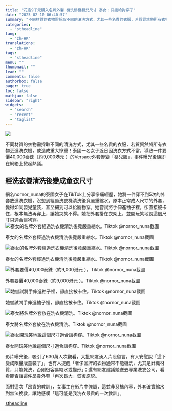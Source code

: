 ```yaml
---
title: "花逾9千元購入名牌外套 機洗慘變嬰兒尺寸 泰女：只能給狗穿了"
date: "2025-02-10 06:40:57"
summary: "不同材質的衣物需採取不同的清洗方式，尤其一些名貴的衣服，若貿貿然將所有衣物丟進..."
categories:
  - "stheadline"
lang:
  - "zh-HK"
translations:
  - "zh-HK"
tags:
  - "stheadline"
menu: ""
thumbnail: ""
lead: ""
comments: false
authorbox: false
pager: true
toc: false
mathjax: false
sidebar: "right"
widgets:
  - "search"
  - "recent"
  - "taglist"
---
```


![](https://image.stheadline.com/f/680p0/0x0/100/none/34b7d769bc40fda04c350489d6105c78/stheadline/inewsmedia/20250210/_2025021006254790529.jpg)






不同材質的衣物需採取不同的清洗方式，尤其一些名貴的衣服，若貿貿然將所有衣物丟進洗衣機，或造成重大慘重！泰國一名女子近日因洗衣方式不當，導致一件要價40,000泰銖（約9,000港元 ）的Versace外套慘變「嬰兒服」，事件曝光後隨即在網絡上掀起熱議。

經洗衣機清洗後變成童衣尺寸
-------------

網名nornor\_nuna的泰國女子在TikTok上分享慘痛經歷，她將一件穿不到5次的外套放進洗衣機，沒想到經過洗衣機清洗後竟嚴重縮水，原本正常成人尺寸的外套，變得如同嬰兒童裝，甚至細到可以給寵物穿。她嘗試將手伸進袖子裡，卻直接被卡住，根本無法再穿上，讓她哭笑不得。她把外套掛在衣架上，並開玩笑地說這個尺寸只適合讓狗穿。
 ![泰女的名牌外套經過洗衣機清洗後竟嚴重縮水。Tiktok @nornor_nuna截圖](https://image.hkhl.hk/f/1024p0/0x0/100/none/cb7da2b1698335b72d2fd7bbaa926ce6/2025-02/2025-02-10_05_47_01.png)


泰女的名牌外套經過洗衣機清洗後竟嚴重縮水。Tiktok @nornor\_nuna截圖



 ![泰女的名牌外套經過洗衣機清洗後竟嚴重縮水。Tiktok @nornor_nuna截圖](https://image.hkhl.hk/f/1024p0/0x0/100/none/e591559457a7f2f4c73164c172f0a016/2025-02/2025-02-10_05_47_07.png)


泰女的名牌外套經過洗衣機清洗後竟嚴重縮水。Tiktok @nornor\_nuna截圖



 ![外套要價40,000泰銖（約9,000港元 ）。Tiktok @nornor_nuna截圖](https://image.hkhl.hk/f/1024p0/0x0/100/none/10b82c4d5349327429fece222a5e3537/2025-02/2025-02-10_05_47_23.png)


外套要價40,000泰銖（約9,000港元 ）。Tiktok @nornor\_nuna截圖



 ![她嘗試將手伸進袖子裡，卻直接被卡住。Tiktok @nornor_nuna截圖](https://image.hkhl.hk/f/1024p0/0x0/100/none/c35dc93aa0e793f90b6ddb09103bdab0/2025-02/2025-02-10_05_47_45.png)


她嘗試將手伸進袖子裡，卻直接被卡住。Tiktok @nornor\_nuna截圖



 ![泰女將名牌外套放在洗衣機清洗。Tiktok @nornor_nuna截圖](https://image.hkhl.hk/f/1024p0/0x0/100/none/785b75a364fc6fdea214bd4cedad18f2/2025-02/2025-02-10_05_47_52.png)


泰女將名牌外套放在洗衣機清洗。Tiktok @nornor\_nuna截圖



 ![泰女開玩笑地說這個尺寸適合讓狗穿。Tiktok @nornor_nuna截圖](https://image.hkhl.hk/f/1024p0/0x0/100/none/d0350fa3a33f4252f2400aa073bd9b16/2025-02/2025-02-10_05_48_01.png)


泰女開玩笑地說這個尺寸適合讓狗穿。Tiktok @nornor\_nuna截圖




影片曝光後，吸引了630萬人次觀看，大批網友湧入片段留言，有人安慰說「這下變成限量版童裝了」，也有人提醒「奢侈品牌的衣物通常不能機洗，尤其是針織材質，只能乾洗，否則很容易縮水或變形」；還有網友建議她送去專業洗衣公司，看看能否讓這件昂貴外套「再次長大」恢復原貌。

面對這次「昂貴的教訓」，女事主在影片中強調，這並非惡搞內容，外套確實縮水到無法挽救，讓她感嘆「這可能是我洗衣最貴的一次教訓」。

[stheadline](https://std.stheadline.com/realtime/article/2051793/即時-國際-花逾9千元購入名牌外套-機洗慘變嬰兒尺寸-泰女-只能給狗穿了)
